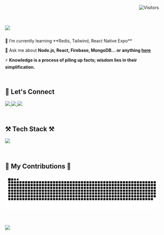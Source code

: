<div align="right">
    
![Visitors](https://api.visitorbadge.io/api/visitors?path=https%3A%2F%2Fgithub.com%2FGlobski%2FGlobski%2F&label=VISITORS&countColor=%232ccce4)

</div>

<h1 align="left">
    <img src="https://readme-typing-svg.herokuapp.com/?font=Righteous&size=30&center=true&vCenter=true&width=500&height=70&duration=4000&lines=Hi,+I'm+Gloria+Ogunsemore👋;Welcome+to+my+GitHub+Profile;" />
</h1>

<p align="left">
 🌱 I’m currently learning **Redis, Tailwind, React Native Expo**

 💬 Ask me about **Node.js, React, Firebase, MongoDB... or anything [here](https://github.com/Globski/Globski/issues)**

 ⚡ **Knowledge is a process of piling up facts; wisdom lies in their simplification.**
 </p>
<br \>

 <h2 align="left">🥂 Let's Connect </h2>
<p align="left"> 
  <a href="mailto:gloria.ogunsemore@gmail.com">
    <img src="https://img.shields.io/badge/Gmail-333333?style=for-the-badge&logo=gmail&logoColor=red" />
  </a>
  <a href="https://www.linkedin.com/in/gloria-ogunsemore-133b74286/" target="_blank">
    <img src="https://img.shields.io/badge/LinkedIn-0077B5?style=for-the-badge&logo=linkedin&logoColor=white" target="_blank" />
  </a>
  <a href="https://github.com/Globski/alx-pre_course" target="_blank">
     <img src="https://img.shields.io/badge/Portfolio-FF5722?style=for-the-badge&logo=todoist&logoColor=white" target="_blank" /> 
      <!-- sqlite, safari, google-chrome are other good icon options -->
  </a>

</p>
<br \>

<h2 align="left">⚒️ Tech Stack ⚒️</h2>
<p align="left">
        <img src="https://skillicons.dev/icons?i=nodejs,github,python,javascript,typescript,express,firebase,mongodb,c,java,react,r,bootstrap,mui,mysql,flask,html,css,vscode,figma,git" />
    
</p>
<br \>

<p align="left">
  <h2>🐍 My Contributions 🐍</h2>
    
<img alt="snake eating my contributions" src="https://raw.githubusercontent.com/salesp07/salesp07/output/github-contribution-grid-snake.svg" />
</p>

<h1 align="left">
    <img src="https://readme-typing-svg.herokuapp.com/?font=Righteous&size=30&center=true&vCenter=true&width=500&height=70&duration=4000&lines=I'm+always+down+to+collab+:);Thanks+for+visiting!+✌️;shoot+me+a+message+on+Linkedin" />
</h1>

